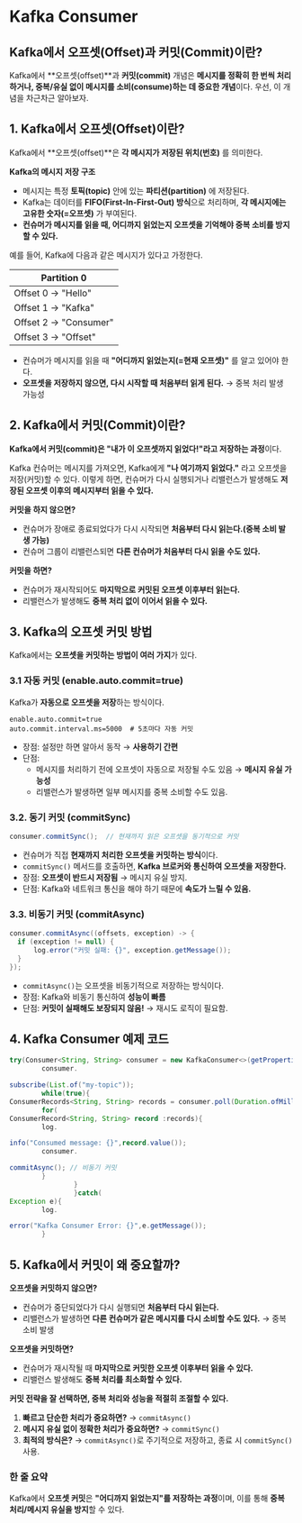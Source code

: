 # Kafka Consumer

## Kafka에서 오프셋(Offset)과 커밋(Commit)이란?

Kafka에서 **오프셋(offset)**과 **커밋(commit)** 개념은 **메시지를 정확히 한 번씩 처리하거나, 중복/유실 없이 메시지를 소비(consume)하는 데 중요한 개념**이다. 우선, 이 개념을
차근차근 알아보자.

## 1. Kafka에서 오프셋(Offset)이란?

Kafka에서 **오프셋(offset)**은 **각 메시지가 저장된 위치(번호)** 를 의미한다.

**Kafka의 메시지 저장 구조**
- 메시지는 특정 **토픽(topic)** 안에 있는 **파티션(partition)** 에 저장된다.
- Kafka는 데이터를 **FIFO(First-In-First-Out) 방식**으로 처리하며, **각 메시지에는 고유한 숫자(=오프셋)** 가 부여된다.
- **컨슈머가 메시지를 읽을 때, 어디까지 읽었는지 오프셋을 기억해야 중복 소비를 방지할 수 있다.**

예를 들어, Kafka에 다음과 같은 메시지가 있다고 가정한다.

| Partition 0           |
|-----------------------|
| Offset 0 → "Hello"    |
| Offset 1 → "Kafka"    |
| Offset 2 → "Consumer" |
| Offset 3 → "Offset"   |

- 컨슈머가 메시지를 읽을 때 **"어디까지 읽었는지(=현재 오프셋)"** 를 알고 있어야 한다.
- **오프셋을 저장하지 않으면, 다시 시작할 때 처음부터 읽게 된다.** → 중복 처리 발생 가능성

## 2. Kafka에서 커밋(Commit)이란?

**Kafka에서 커밋(commit)은 "내가 이 오프셋까지 읽었다!"라고 저장하는 과정**이다.

Kafka 컨슈머는 메시지를 가져오면, Kafka에게 **"나 여기까지 읽었다."** 라고 오프셋을 저장(커밋)할 수 있다. 이렇게 하면, 컨슈머가 다시 실행되거나 리밸런스가 발생해도 **저장된 오프셋 이후의
메시지부터 읽을 수 있다.**

**커밋을 하지 않으면?**
- 컨슈머가 장애로 종료되었다가 다시 시작되면 **처음부터 다시 읽는다.(중복 소비 발생 가능)**
- 컨슈머 그룹이 리밸런스되면 **다른 컨슈머가 처음부터 다시 읽을 수도 있다.**

**커밋을 하면?**
- 컨슈머가 재시작되어도 **마지막으로 커밋된 오프셋 이후부터 읽는다.**
- 리밸런스가 발생해도 **중복 처리 없이 이어서 읽을 수 있다.**

## 3. Kafka의 오프셋 커밋 방법

Kafka에서는 **오프셋을 커밋하는 방법이 여러 가지**가 있다.

### 3.1 자동 커밋 (enable.auto.commit=true)

Kafka가 **자동으로 오프셋을 저장**하는 방식이다.

```properties
enable.auto.commit=true
auto.commit.interval.ms=5000  # 5초마다 자동 커밋
```
- 장점: 설정만 하면 알아서 동작 → **사용하기 간편**
- 단점:
    - 메시지를 처리하기 전에 오프셋이 자동으로 저장될 수도 있음 → **메시지 유실 가능성**
    - 리밸런스가 발생하면 일부 메시지를 중복 소비할 수도 있음.

### 3.2. 동기 커밋 (commitSync)

```java
consumer.commitSync();  // 현재까지 읽은 오프셋을 동기적으로 커밋
```

- 컨슈머가 직접 **현재까지 처리한 오프셋을 커밋하는 방식**이다.
- `commitSync()` 메서드를 호출하면, **Kafka 브로커와 통신하여 오프셋을 저장한다.**
- 장점: **오프셋이 반드시 저장됨** → 메시지 유실 방지.
- 단점: Kafka와 네트워크 통신을 해야 하기 때문에 **속도가 느릴 수 있음.**

### 3.3. 비동기 커밋 (commitAsync)

```java
consumer.commitAsync((offsets, exception) -> {
  if (exception != null) {
      log.error("커밋 실패: {}", exception.getMessage());
  }
});
```

- `commitAsync()`는 오프셋을 비동기적으로 저장하는 방식이다.
- 장점: Kafka와 비동기 통신하여 **성능이 빠름**
- 단점: **커밋이 실패해도 보장되지 않음!** → 재시도 로직이 필요함.

## 4. Kafka Consumer 예제 코드

```java
try(Consumer<String, String> consumer = new KafkaConsumer<>(getProperties())){
        consumer.

subscribe(List.of("my-topic"));
        while(true){
ConsumerRecords<String, String> records = consumer.poll(Duration.ofMillis(100));
        for(
ConsumerRecord<String, String> record :records){
        log.

info("Consumed message: {}",record.value());
        consumer.

commitAsync(); // 비동기 커밋
        }
                }
                }catch(
Exception e){
        log.

error("Kafka Consumer Error: {}",e.getMessage());
        }
```

## 5. Kafka에서 커밋이 왜 중요할까?

**오프셋을 커밋하지 않으면?**
- 컨슈머가 중단되었다가 다시 실행되면 **처음부터 다시 읽는다.**
- 리밸런스가 발생하면 **다른 컨슈머가 같은 메시지를 다시 소비할 수도 있다.** → 중복 소비 발생

**오프셋을 커밋하면?**
- 컨슈머가 재시작될 때 **마지막으로 커밋한 오프셋 이후부터 읽을 수 있다.**
- 리밸런스 발생해도 **중복 처리를 최소화할 수 있다.**

**커밋 전략을 잘 선택하면, 중복 처리와 성능을 적절히 조절할 수 있다.**
1. **빠르고 단순한 처리가 중요하면?** → `commitAsync()`
2. **메시지 유실 없이 정확한 처리가 중요하면?** → `commitSync()`
3. **최적의 방식은?** → `commitAsync()`로 주기적으로 저장하고, 종료 시 `commitSync()` 사용.

### 한 줄 요약

Kafka에서 **오프셋 커밋**은 **"어디까지 읽었는지"를 저장하는 과정**이며, 이를 통해 **중복 처리/메시지 유실을 방지**할 수 있다.


